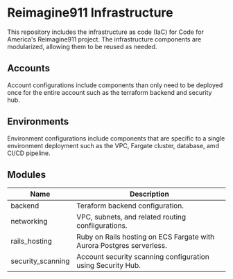 # Reimagine911 Infrastructure

This repository includes the infrastructure as code (IaC) for Code for America's
Reimagine911 project. The infrastructure components are modularized, allowing
them to be reused as needed.

## Accounts

Account configurations include components than only need to be deployed once for
the entire account such as the terraform backend and security hub.

## Environments

Environment configurations include components that are specific to a single
environment deployment such as the VPC, Fargate cluster, database, amd CI/CD
pipeline. 

## Modules

| Name              | Description                                                           |
|-------------------|-----------------------------------------------------------------------|
| backend           | Teraform backend configuration.                                       |
| networking        | VPC, subnets, and related routing confiigurations.                    |
| rails_hosting     | Ruby on Rails hosting on ECS Fargate with Aurora Postgres serverless. |
| security_scanning | Account security scanning configuration using Security Hub.           |
